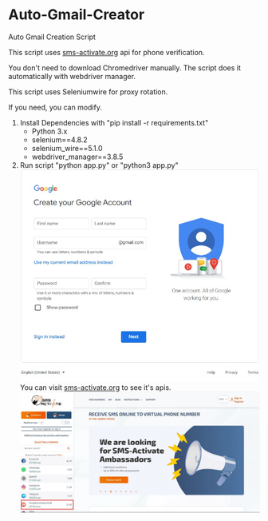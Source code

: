 # Auto-Gmail-Creator

Auto Gmail Creation Script

This script uses [sms-activate.org](https://sms-activate.org) api for phone verification.

You don't need to download Chromedriver manually. The script does it automatically with webdriver manager.

This script uses Seleniumwire for proxy rotation.

If you need, you can modify.

1. Install Dependencies with "pip install -r requirements.txt"
    - Python 3.x
    - selenium==4.8.2
    - selenium_wire==5.1.0
    - webdriver_manager==3.8.5
2. Run script 
    "python app.py" or "python3 app.py"
    ![image](./gmail-create.jpg)
You can visit [sms-activate.org](https://sms-activate.org) to see it's apis.
    ![sms-activate](./sms.jpg)
    
